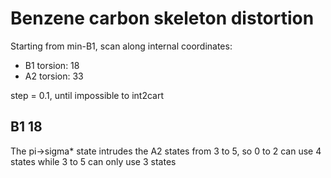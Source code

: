 # Benzene carbon skeleton distortion
Starting from min-B1, scan along internal coordinates:
* B1 torsion: 18
* A2 torsion: 33

step = 0.1, until impossible to int2cart

## B1 18
The pi->sigma* state intrudes the A2 states from 3 to 5, so 0 to 2 can use 4 states while 3 to 5 can only use 3 states
